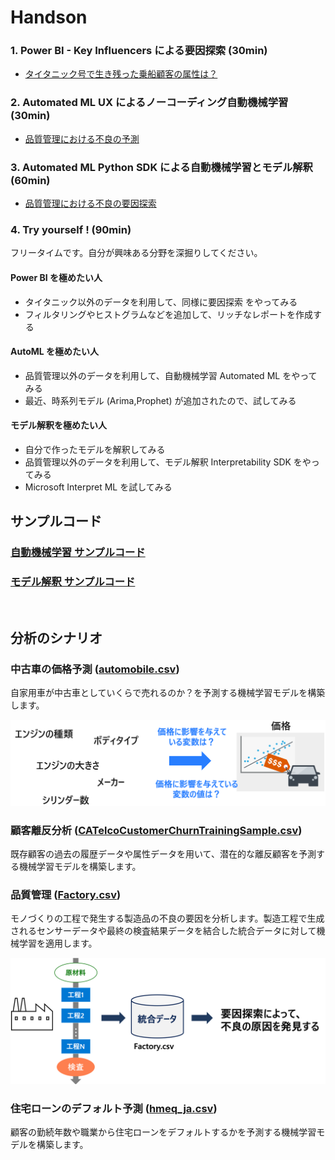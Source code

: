 # Handson

### 1. Power BI - Key Influencers による要因探索 (30min)

- [タイタニック号で生き残った乗船顧客の属性は？](Handson/Key-Influencers-titanic-survived.md)


### 2. Automated ML UX によるノーコーディング自動機械学習 (30min)

- [品質管理における不良の予測](Handson/AutoML-UX-factory.md)


### 3. Automated ML Python SDK による自動機械学習とモデル解釈 (60min)

- [品質管理における不良の要因探索](Handson/AutoML-Python-factory.md)

### 4. Try yourself !  (90min)

フリータイムです。自分が興味ある分野を深掘りしてください。

#### Power BI を極めたい人
- タイタニック以外のデータを利用して、同様に要因探索 をやってみる
- フィルタリングやヒストグラムなどを追加して、リッチなレポートを作成する

#### AutoML を極めたい人
- 品質管理以外のデータを利用して、自動機械学習 Automated ML をやってみる
- 最近、時系列モデル (Arima,Prophet) が追加されたので、試してみる

#### モデル解釈を極めたい人
- 自分で作ったモデルを解釈してみる
- 品質管理以外のデータを利用して、モデル解釈 Interpretability SDK をやってみる
- Microsoft  Interpret ML を試してみる


## サンプルコード
### [自動機械学習 サンプルコード](https://github.com/Azure/MachineLearningNotebooks/tree/master/how-to-use-azureml/automated-machine-learning)
### [モデル解釈 サンプルコード](https://github.com/Azure/MachineLearningNotebooks/tree/master/how-to-use-azureml/explain-model/tabular-data)

    
<br/>


## 分析のシナリオ
### 中古車の価格予測 ([automobile.csv](Sample/data/automobile.csv))

自家用車が中古車としていくらで売れるのか？を予測する機械学習モデルを構築します。

<img src="docs/images/carprice.png">


### 顧客離反分析 ([CATelcoCustomerChurnTrainingSample.csv](Sample/data/CATelcoCustomerChurnTrainingSample.csv))

既存顧客の過去の履歴データや属性データを用いて、潜在的な離反顧客を予測する機械学習モデルを構築します。

### 品質管理 ([Factory.csv](Sample/data/Factory.csv))

モノづくりの工程で発生する製造品の不良の要因を分析します。製造工程で生成されるセンサーデータや最終の検査結果データを結合した統合データに対して機械学習を適用します。

<img src="docs/images/factoryqc.png" width=540>


### 住宅ローンのデフォルト予測 ([hmeq_ja.csv](Sample/data/hmeq_ja.csv))

顧客の勤続年数や職業から住宅ローンをデフォルトするかを予測する機械学習モデルを構築します。